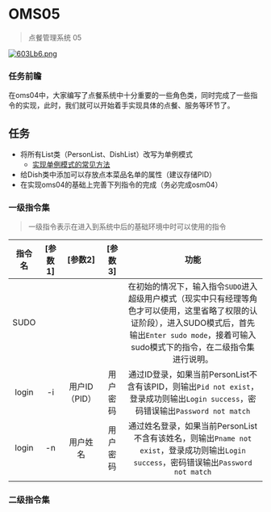 # OMS05

> 点餐管理系统 05

[![603Lb6.png](https://s3.ax1x.com/2021/03/14/603Lb6.png)](https://imgtu.com/i/603Lb6)

### 任务前瞻

在oms04中，大家编写了点餐系统中十分重要的一些角色类，同时完成了一些指令的实现，此时，我们就可以开始着手实现具体的点餐、服务等环节了。

## 任务

- 将所有List类（PersonList、DishList）改写为单例模式
  + [实现单例模式的常见方法](http://www.blogjava.net/kenzhh/archive/2013/03/15/357824.html)
- 给Dish类中添加可以存放点本菜品名单的属性（建议存储PID）
- 在实现oms04的基础上完善下列指令的完成（务必完成osm04）

### 一级指令集

> 一级指令表示在进入到系统中后的基础环境中时可以使用的指令

| 指令名 | [参数1] | [参数2] | [参数3] | 功能 |
| :---: | :---: | :---: | :---: | :---: |
| SUDO | | | | 在初始的情况下，输入指令`SUDO`进入超级用户模式（现实中只有经理等角色才可以使用，这里省略了权限的认证阶段），进入SUDO模式后，首先输出`Enter sudo mode`，接着可输入sudo模式下的指令，在二级指令集进行说明。 |
| login | -i | 用户ID（PID） | 用户密码 | 通过ID登录，如果当前PersonList不含有该PID，则输出`Pid not exist`，登录成功则输出`Login success`，密码错误输出`Password not match` |
| login | -n | 用户姓名 | 用户密码 | 通过姓名登录，如果当前PersonList不含有该姓名，则输出`Pname not exist`，登录成功则输出`Login success`，密码错误输出`Password not match` |
|  | | | | |


### 二级指令集